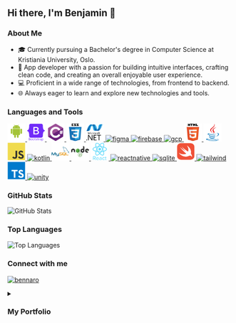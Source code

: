 ## Hi there, I'm Benjamin 👋

### About Me

- 🎓 Currently pursuing a Bachelor's degree in Computer Science at Kristiania University, Oslo.
- 💼 App developer with a passion for building intuitive interfaces, crafting clean code, and creating an overall enjoyable user experience.
- 💻 Proficient in a wide range of technologies, from frontend to backend.
- 🌐 Always eager to learn and explore new technologies and tools.

### Languages and Tools
<p align="left"> 
  <a href="https://developer.android.com" target="_blank" rel="noreferrer"> <img src="https://raw.githubusercontent.com/devicons/devicon/master/icons/android/android-original-wordmark.svg" alt="android" width="40" height="40"/> </a> 
  <a href="https://getbootstrap.com" target="_blank" rel="noreferrer"> <img src="https://raw.githubusercontent.com/devicons/devicon/master/icons/bootstrap/bootstrap-plain-wordmark.svg" alt="bootstrap" width="40" height="40"/> </a> 
  <a href="https://www.w3schools.com/cs/" target="_blank" rel="noreferrer"> <img src="https://raw.githubusercontent.com/devicons/devicon/master/icons/csharp/csharp-original.svg" alt="csharp" width="40" height="40"/> </a> 
  <a href="https://www.w3schools.com/css/" target="_blank" rel="noreferrer"> <img src="https://raw.githubusercontent.com/devicons/devicon/master/icons/css3/css3-original-wordmark.svg" alt="css3" width="40" height="40"/> </a> 
  <a href="https://dotnet.microsoft.com/" target="_blank" rel="noreferrer"> <img src="https://raw.githubusercontent.com/devicons/devicon/master/icons/dot-net/dot-net-original-wordmark.svg" alt="dotnet" width="40" height="40"/> </a> 
  <a href="https://www.figma.com/" target="_blank" rel="noreferrer"> <img src="https://www.vectorlogo.zone/logos/figma/figma-icon.svg" alt="figma" width="40" height="40"/> </a> 
  <a href="https://firebase.google.com/" target="_blank" rel="noreferrer"> <img src="https://www.vectorlogo.zone/logos/firebase/firebase-icon.svg" alt="firebase" width="40" height="40"/> </a> 
  <a href="https://cloud.google.com" target="_blank" rel="noreferrer"> <img src="https://www.vectorlogo.zone/logos/google_cloud/google_cloud-icon.svg" alt="gcp" width="40" height="40"/> </a> 
  <a href="https://www.w3.org/html/" target="_blank" rel="noreferrer"> <img src="https://raw.githubusercontent.com/devicons/devicon/master/icons/html5/html5-original-wordmark.svg" alt="html5" width="40" height="40"/> </a> 
  <a href="https://www.java.com" target="_blank" rel="noreferrer"> <img src="https://raw.githubusercontent.com/devicons/devicon/master/icons/java/java-original.svg" alt="java" width="40" height="40"/> </a> 
  <a href="https://developer.mozilla.org/en-US/docs/Web/JavaScript" target="_blank" rel="noreferrer"> <img src="https://raw.githubusercontent.com/devicons/devicon/master/icons/javascript/javascript-original.svg" alt="javascript" width="40" height="40"/> </a> 
  <a href="https://kotlinlang.org" target="_blank" rel="noreferrer"> <img src="https://www.vectorlogo.zone/logos/kotlinlang/kotlinlang-icon.svg" alt="kotlin" width="40" height="40"/> </a> 
  <a href="https://www.mysql.com/" target="_blank" rel="noreferrer"> <img src="https://raw.githubusercontent.com/devicons/devicon/master/icons/mysql/mysql-original-wordmark.svg" alt="mysql" width="40" height="40"/> </a> 
  <a href="https://nodejs.org" target="_blank" rel="noreferrer"> <img src="https://raw.githubusercontent.com/devicons/devicon/master/icons/nodejs/nodejs-original-wordmark.svg" alt="nodejs" width="40" height="40"/> </a> 
  <a href="https://reactjs.org/" target="_blank" rel="noreferrer"> <img src="https://raw.githubusercontent.com/devicons/devicon/master/icons/react/react-original-wordmark.svg" alt="react" width="40" height="40"/> </a> 
  <a href="https://reactnative.dev/" target="_blank" rel="noreferrer"> <img src="https://reactnative.dev/img/header_logo.svg" alt="reactnative" width="40" height="40"/> </a> 
  <a href="https://www.sqlite.org/" target="_blank" rel="noreferrer"> <img src="https://www.vectorlogo.zone/logos/sqlite/sqlite-icon.svg" alt="sqlite" width="40" height="40"/> </a> 
  <a href="https://developer.apple.com/swift/" target="_blank" rel="noreferrer"> <img src="https://raw.githubusercontent.com/devicons/devicon/master/icons/swift/swift-original.svg" alt="swift" width="40" height="40"/> </a> 
  <a href="https://tailwindcss.com/" target="_blank" rel="noreferrer"> <img src="https://www.vectorlogo.zone/logos/tailwindcss/tailwindcss-icon.svg" alt="tailwind" width="40" height="40"/> </a> 
  <a href="https://www.typescriptlang.org/" target="_blank" rel="noreferrer"> <img src="https://raw.githubusercontent.com/devicons/devicon/master/icons/typescript/typescript-original.svg" alt="typescript" width="40" height="40"/> </a> 
  <a href="https://unity.com/" target="_blank" rel="noreferrer"> <img src="https://www.vectorlogo.zone/logos/unity3d/unity3d-icon.svg" alt="unity" width="40" height="40"/> </a> 
</p>

### GitHub Stats

<p align="left">
  <img src="https://github-readme-stats.vercel.app/api?username=bennaro&show_icons=true&theme=blue-green" alt="GitHub Stats" />
</p>

### Top Languages

<p align="left">
  <img src="https://github-readme-stats.vercel.app/api/top-langs/?username=bennaro&layout=compact&langs_count=8&theme=blue-green" alt="Top Languages" />
</p>

### Connect with me

<p align="left">
<a href="https://linkedin.com/in/bennaro" target="blank"><img align="center" src="https://raw.githubusercontent.com/rahuldkjain/github-profile-readme-generator/master/src/images/icons/Social/linked-in-alt.svg" alt="bennaro" height="30" width="40" /></a>
</p>

<details>

<summary><h3>My Portfolio</h3></summary>

## My Game Development Portfolio

This repository showcases a collection of my game development projects built with various technologies.

### **ClickerGame (SwiftUI)**

Indulge in a classic clicker experience with ClickerGame! Inspired by Cookie Clicker, this SwiftUI project lets you tap your way to cookie-domination. Earn cookies by tapping the screen, then invest those sugary gains in upgrades that generate cookies automatically.

Features:

* Tap to increase your cookie count
* Purchase upgrades to improve click power and automate cookie generation
* Customize the game's theme (cookie, background, font) and enable dark mode
* Reset your progress and start fresh

### **Aliena (Unity)**

Embark on a thrilling third-person adventure in Aliena! This Unity project, created in collaboration with fellow students, takes you on a journey through a lush jungle island inhabited by rhinos. Explore the vibrant environment, capture stunning photos of these majestic creatures, but be mindful - getting too close might trigger a charge!

Features:
* Explore a beautiful jungle island in third-person
* Interact with rhinos - admire them from afar, or face the consequences of getting too close!
* Collect glowing orbs to recharge after a rhino encounter
* Find all the orbs to activate the escape portal and return to the main menu
* Experience the thrill of teamwork - a collaborative project with 3 other students
*iOS Exam - Ratatouille Recipe App (Swift)

### **Ratatouille (SwiftUI)**

Features:
* Search for recipes by country, category, ingredients, or keyword
* Save your favorite recipes for easy access later
* Archive recipes you've tried but don't necessarily want readily available
* View detailed recipe information, including step-by-step instructions and ingredient lists
* Developed in Swift with a focus on clean, efficient code and established design guidelines
* This collection showcases my diverse skillset in game development. From building a simple clicker game to collaborating on a third-person adventure and crafting a functional recipe app, I'm always eager to learn and explore new game development concepts.

</details>





